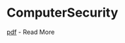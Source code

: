# ComputerSecurity

[pdf](https://drive.google.com/file/d/1xyh0zrm6QybBBFJ_p7kLXQ4knXWrRH1Y/view?usp=sharing) - Read More
